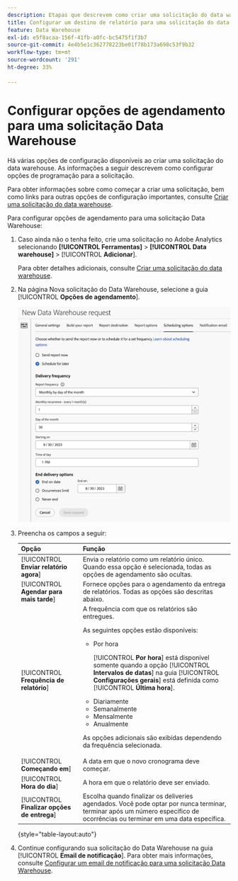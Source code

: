 ```yaml
---
description: Etapas que descrevem como criar uma solicitação do data warehouse.
title: Configurar um destino de relatório para uma solicitação do data warehouse
feature: Data Warehouse
exl-id: e5f8acaa-156f-41fb-a0fc-bc5475f1f3b7
source-git-commit: 4e4b5e1c362778223be01f78b173a698c53f9b32
workflow-type: tm+mt
source-wordcount: '291'
ht-degree: 33%

---
```


# Configurar opções de agendamento para uma solicitação Data Warehouse

Há várias opções de configuração disponíveis ao criar uma solicitação do data warehouse. As informações a seguir descrevem como configurar opções de programação para a solicitação.

Para obter informações sobre como começar a criar uma solicitação, bem como links para outras opções de configuração importantes, consulte [Criar uma solicitação do data warehouse](/help/export/data-warehouse/create-request/t-dw-create-request.md).

Para configurar opções de agendamento para uma solicitação Data Warehouse:

1. Caso ainda não o tenha feito, crie uma solicitação no Adobe Analytics selecionando **[!UICONTROL Ferramentas]** > **[!UICONTROL Data warehouse]** > [!UICONTROL **Adicionar**].

   Para obter detalhes adicionais, consulte [Criar uma solicitação do data warehouse](/help/export/data-warehouse/create-request/t-dw-create-request.md).

1. Na página Nova solicitação do Data Warehouse, selecione a guia [!UICONTROL **Opções de agendamento**].

   ![Guia de destino do relatório](assets/dw-scheduling-options.png) <!-- update screenshot -->

1. Preencha os campos a seguir:

   | Opção | Função |
   |---------|----------|
   | [!UICONTROL **Enviar relatório agora**] | Envia o relatório como um relatório único. Quando essa opção é selecionada, todas as opções de agendamento são ocultas. |
   | [!UICONTROL **Agendar para mais tarde**] | Fornece opções para o agendamento da entrega de relatórios. Todas as opções são descritas abaixo. |
   | [!UICONTROL **Frequência de relatório**] | A frequência com que os relatórios são entregues. <p>As seguintes opções estão disponíveis:</p><ul><li>Por hora</li><p>[!UICONTROL **Por hora**] está disponível somente quando a opção [!UICONTROL **Intervalos de datas**] na guia [!UICONTROL **Configurações gerais**] está definida como [!UICONTROL **Última hora**].</p><li>Diariamente</li><li>Semanalmente</li><li>Mensalmente</li><li>Anualmente</li></ul><p>As opções adicionais são exibidas dependendo da frequência selecionada.</p> |
   | [!UICONTROL **Começando em**] | A data em que o novo cronograma deve começar. |
   | [!UICONTROL **Hora do dia**] | A hora em que o relatório deve ser enviado. |
   | [!UICONTROL **Finalizar opções de entrega**] | Escolha quando finalizar os deliveries agendados. Você pode optar por nunca terminar, terminar após um número específico de ocorrências ou terminar em uma data específica. |

   {style="table-layout:auto"}

1. Continue configurando sua solicitação do Data Warehouse na guia [!UICONTROL **Email de notificação**]. Para obter mais informações, consulte [Configurar um email de notificação para uma solicitação Data Warehouse](/help/export/data-warehouse/create-request/dw-request-email.md).
